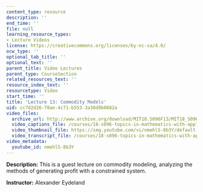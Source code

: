 ```yaml
---
content_type: resource
description: ''
end_time: ''
file: null
learning_resource_types:
- Lecture Videos
license: https://creativecommons.org/licenses/by-nc-sa/4.0/
ocw_type: ''
optional_tab_title: ''
optional_text: ''
parent_title: Video Lectures
parent_type: CourseSection
related_resources_text: ''
resource_index_text: ''
resourcetype: Video
start_time: ''
title: 'Lecture 13: Commodity Models'
uid: cc7d2d26-78ae-4c71-b553-3a30d0b0682a
video_files:
  archive_url: http://www.archive.org/download/MIT18.S096F13/MIT18_S096F13_lec13_300k.mp4
  video_captions_file: /courses/18-s096-topics-in-mathematics-with-applications-in-finance-fall-2013/066a02dc8aa45cd9bd5dd7adc2e73101_nmehlS-8b3Y.vtt
  video_thumbnail_file: https://img.youtube.com/vi/nmehlS-8b3Y/default.jpg
  video_transcript_file: /courses/18-s096-topics-in-mathematics-with-applications-in-finance-fall-2013/9bd47022460a8b6df264ae6a515c1711_nmehlS-8b3Y.pdf
video_metadata:
  youtube_id: nmehlS-8b3Y
---
```


**Description:** This is a guest lecture on commodity modeling, analyzing the methods of generating profit with a constrained system.

**Instructor:** Alexander Eydeland

